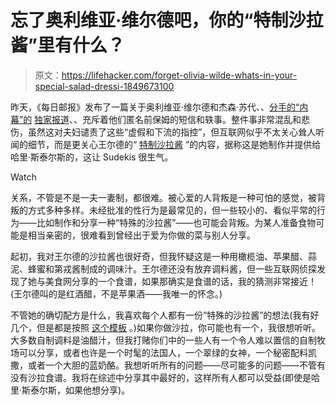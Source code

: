 # 忘了奥利维亚·维尔德吧，你的“特制沙拉酱”里有什么？

> 原文：<https://lifehacker.com/forget-olivia-wilde-whats-in-your-special-salad-dressi-1849673100>

昨天，《每日邮报》发布了一篇关于奥利维亚·维尔德和杰森·苏代、、[分手的“内幕”的](https://jezebel.com/jason-sudeikis-olivia-wilde-breakup-nanny-harry-styles-1849667719) [独家报道](https://www.dailymail.co.uk/news/article-11299523/Jason-Sudeikis-tried-prevent-Olivia-Wilde-seeing-Harry-Styles-fight.html)、、充斥着他们匿名前保姆的短信和轶事。整件事非常混乱和悲伤，虽然这对夫妇谴责了这些“虚假和下流的指控”，但互联网似乎不太关心耸人听闻的细节，而是更关心王尔德的“ [特制沙拉酱](https://www.newsweek.com/whats-olivia-wildes-special-salad-dressing-internet-dying-know-1752577) ”的内容，据称这是她制作并提供给哈里·斯泰尔斯的，这让 Sudekis 很生气。

Watch

关系，不管是不是一夫一妻制，都很难。被心爱的人背叛是一种可怕的感觉，被背叛的方式多种多样。未经批准的性行为是最常见的，但一些较小的、看似平常的行为——比如制作和分享一种“特殊的沙拉酱”——也可能会背叛。为某人准备食物可能是相当亲密的，很难看到曾经出于爱为你做的菜与别人分享。

起初，我对王尔德的沙拉酱也很好奇，但我怀疑这是一种用橄榄油、苹果醋、蒜泥、蜂蜜和第戎酱制成的调味汁。王尔德还没有放弃调料酱，但一些互联网侦探发现了她与美食网分享的一个食谱，如果那确实是食谱的话，我的猜测非常接近！(王尔德叫的是红酒醋，不是苹果酒——我唯一的怀念。)

不管她的确切配方是什么，我喜欢每个人都有一份“特殊的沙拉酱”的想法(我有好几个，但是都是按照 [这个模板](https://lifehacker.com/use-this-template-to-make-a-perfect-vinaigrette-every-t-1844718967) 。)如果你做沙拉，你可能也有一个，我很想听听。大多数自制调料是油醋汁，但我打赌你们中的一些人有一个令人难以置信的自制牧场可以分享，或者也许是一个时髦的法国人，一个翠绿的女神，一个秘密配料凯撒，或者一个大胆的蓝奶酪。我想听听所有的问题——尽可能多的问题——不管有没有沙拉食谱。我将在综述中分享其中最好的，这样所有人都可以受益(即使是哈里·斯泰尔斯，如果他想分享)。